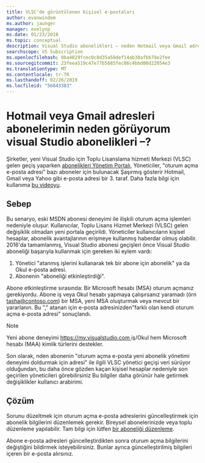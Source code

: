 ```yaml
---
title: VLSC'de görüntülenen kişisel e-postaları
author: evanwindom
ms.author: jaunger
manager: evelynp
ms.date: 01/23/2018
ms.topic: conceptual
description: Visual Studio abonelikleri – neden Hotmail veya Gmail adresleri Abonelerimin görüyorum?
searchscope: VS Subscription
ms.openlocfilehash: 0ba4029fcec0c8d35a58def14ab38afbb79e2fee
ms.sourcegitcommit: 23feea519c47e77b5685fec86c4bbd00d22054e3
ms.translationtype: MT
ms.contentlocale: tr-TR
ms.lasthandoff: 02/26/2019
ms.locfileid: "56843383"
---
```

# <a name="visual-studio-subscriptions--why-am-i-seeing-hotmail-or-gmail-addresses-for-my-subscribers"></a>Hotmail veya Gmail adresleri abonelerimin neden görüyorum visual Studio abonelikleri –?

Şirketler, yeni Visual Studio için Toplu Lisanslama hizmeti Merkezi (VLSC) gelen geçiş yaparken [abonelikleri Yönetim Portalı](https://manage.visualstudio.com), Yöneticiler, "oturum açma e-posta adresi" bazı aboneler için bulunacak Şaşırmış gösterir Hotmail, Gmail veya Yahoo gibi e-posta adresi bir 3. taraf.  Daha fazla bilgi için kullanıma [bu videoyu](https://www.youtube.com/watch?v=1op-i1zEMfY&t=0s&list=PLReL099Y5nRfDyvvwzNDBaZe7qTxmuM2T&index=6).

## <a name="cause"></a>Sebep

Bu senaryo, eski MSDN abonesi deneyimi ile ilişkili oturum açma işlemleri nedeniyle oluşur. Kullanıcılar, Toplu Lisans Hizmet Merkezi (VLSC) gelen değişiklik olmadan yeni portala geçirildi. Yöneticiler kullanıcıların kişisel hesaplar, abonelik avantajlarının erişmeye kullanmış haberdar olmuş olabilir. 2016'da tamamlanmış, Visual Studio abonesi geçişleri önce Visual Studio aboneliği başarıyla kullanmak için gereken iki eylem vardı:
1. Yönetici "atanmış işlerini kullanarak tek bir abone için abonelik" ya da Okul e-posta adresi.
2. Abonenin "aboneliği etkinleştirdiği".

Abone etkinleştirme sırasında: Bir Microsoft hesabı (MSA) oturum açmanız gerekiyordu. Abone iş veya Okul hesabı yapmaya çalışırsanız yaramadı (örn tasha@contoso.com) bir MSA, yeni MSA oluşturmak veya mevcut bir yararlanın. Bu "," atanan için e-posta adresinizden"farklı olan kendi oturum açma e-posta adresi" sonuçlandı.

> [!NOTE]
> Yeni abone deneyimi [ https://my.visualstudio.com ](https://my.visualstudio.com?wt.mc_id=o~msft~docs) iş/Okul hem Microsoft hesabı (MAA) kimlik türlerini destekler.

Son olarak, nden abonenin "oturum açma e-posta yeni abonelik yönetimi deneyimi doldurmak için adresi" ile ilgili VLSC yönetici geçişi veri sürüyor olduğundan, bu daha önce gözden kaçan kişisel hesaplar nedeniyle son geçirilen yöneticileri görebilirsiniz Bu bilgiler daha görünür hale getirmek değişiklikler kullanıcı arabirimi.

## <a name="solution"></a>Çözüm

Sorunu düzeltmek için oturum açma e-posta adreslerini güncelleştirmek için abonelik bilgilerini düzenlemek gerekir.  Bireysel abonelerinizde veya toplu düzenleme yapılabilir. Tam bilgi için lütfen [bir aboneliği düzenleme](edit-license.md).

Abone e-posta adresleri güncelleştirdikten sonra oturum açma bilgilerini değiştiğini bildirmek isteyebilirsiniz.  Bunlar ayrıca güncelleştirilmiş bilgileri içeren bir e-posta alırsınız.